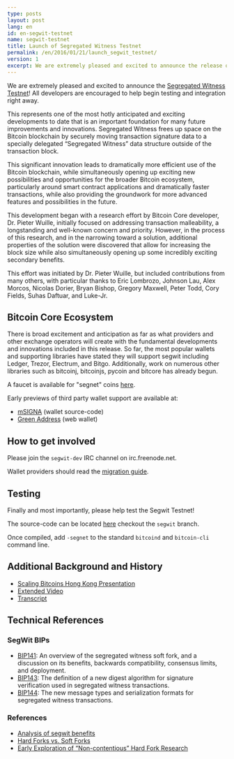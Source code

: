 ```yaml
---
type: posts
layout: post
lang: en
id: en-segwit-testnet
name: segwit-testnet
title: Launch of Segregated Witness Testnet
permalink: /en/2016/01/21/launch_segwit_testnet/
version: 1
excerpt: We are extremely pleased and excited to announce the release of the Segregated Witness Testnet
---
```


We are extremely pleased and excited to announce the [Segregated Witness Testnet](https://github.com/sipa/bitcoin/commits/segwit)! All developers are encouraged to help begin testing and integration right away.

This represents one of the most hotly anticipated and exciting developments to date that is an important foundation for many future improvements and innovations. Segregated Witness frees up space on the Bitcoin blockchain by securely moving transaction signature data to a specially delegated “Segregated Witness” data structure outside of the transaction block.

This significant innovation leads to dramatically more efficient use of the Bitcoin blockchain, while simultaneously opening up exciting new possibilities and opportunities for the broader Bitcoin ecosystem, particularly around smart contract applications and dramatically faster transactions, while also providing the groundwork for more advanced features and possibilities in the future.

This development began with a research effort by Bitcoin Core developer, Dr. Pieter Wuille, initially focused on addressing transaction malleability, a longstanding and well-known concern and priority. However, in the process of this research, and in the narrowing toward a solution, additional properties of the solution were discovered that allow for increasing the block size while also simultaneously opening up some incredibly exciting secondary benefits.

This effort was initiated by Dr. Pieter Wuille, but included contributions from many others, with particular thanks to Eric Lombrozo, Johnson Lau, Alex Morcos, Nicolas Dorier, Bryan Bishop, Gregory Maxwell, Peter Todd, Cory Fields, Suhas Daftuar, and Luke-Jr.

## Bitcoin Core Ecosystem

There is broad excitement and anticipation as far as what providers and other exchange operators will create with the fundamental developments and innovations included in this release. So far, the most popular wallets and supporting libraries have stated they will support segwit including Ledger, Trezor, Electrum, and Bitgo. Additionally, work on numerous other libraries such as bitcoinj, bitcoinjs, pycoin and bitcore has already begun.

A faucet is available for "segnet" coins [here](https://segwit.greenaddress.it/faucet/).

Early previews of third party wallet support are available at:

- [mSIGNA](https://github.com/ciphrex/mSIGNA/tree/segwit) (wallet source-code)
- [Green Address](https://segwit.greenaddress.it/) (web wallet)

## How to get involved

Please join the `segwit-dev` IRC channel on irc.freenode.net.

Wallet providers should read the [migration guide](/en/segwit_wallet_dev).

## Testing

Finally and most importantly, please help test the Segwit Testnet!

The source-code can be located [here](https://github.com/sipa/bitcoin/tree/segwit) checkout the `segwit` branch.

Once compiled, add `-segnet` to the standard `bitcoind` and `bitcoin-cli` command line.

## Additional Background and History

- [Scaling Bitcoins Hong Kong Presentation](https://prezi.com/lyghixkrguao/segregated-witness-and-deploying-it-for-bitcoin/)
- [Extended Video](https://bitcoincore.org/en/2015/12/14/segregated-witness)
- [Transcript](http://diyhpl.us/wiki/transcripts/scalingbitcoin/hong-kong/segregated-witness-and-its-impact-on-scalability/)

## Technical References

### SegWit BIPs

- [BIP141](https://github.com/bitcoin/bips/blob/master/bip-0141.mediawiki): An overview of the segregated witness soft fork, and a discussion on its benefits, backwards compatibility, consensus limits, and deployment.
- [BIP143](https://github.com/bitcoin/bips/blob/master/bip-0143.mediawiki): The definition of a new digest algorithm for signature verification used in segregated witness transactions.
- [BIP144](https://github.com/bitcoin/bips/blob/master/bip-0144.mediawiki): The new message types and serialization formats for segregated witness transactions.

### References

- [Analysis of segwit benefits](http://lists.linuxfoundation.org/pipermail/bitcoin-dev/2016-January/012248.html)
- [Hard Forks vs. Soft Forks](https://petertodd.org/2016/soft-forks-are-safer-than-hard-forks)
- [Early Exploration of “Non-contentious” Hard Fork Research](https://scalingbitcoin.org/hongkong2015/presentations/DAY1/1_overview_1_timon.pdf)

[FAQ]: https://bitcoincore.org/en/2015/12/23/capacity-increases-faq
[roadmap]: http://lists.linuxfoundation.org/pipermail/bitcoin-dev/2015-December/011865.html

